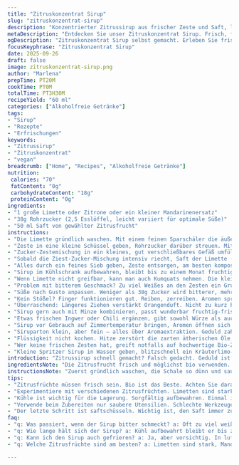 ```yaml
---
title: "Zitruskonzentrat Sirup"
slug: "zitruskonzentrat-sirup"
description: "Konzentrierter Zitrussirup aus frischer Zeste und Saft, lange zieht Zucker die ätherischen Öle heraus. Ideal für Cocktails, Limonaden ohne Alkohol. Fruchtig, frisch, leicht süß. Zeste getrennt von Weißem befreit von Bitterkeit. Zucker grob genommen für langsames Lösen, Saft zum Schluss. Langes Ziehen bei Zimmertemperatur statt eiligem Erwärmen bewahrt frische Aromen. Nach langer Ruhe sichtbar leichte Trübung, typisch für Zitrus. Haltbar bis zu vier Wochen gekühlt, klar durch Abseihen. Alles in allem solides Grundrezept, macht neugierig auf Variationen mit Limette oder Kumquat."
metaDescription: "Entdecken Sie unser Zitruskonzentrat Sirup. Frisch, fruchtig und ideal für Cocktails. Kochen zweitrangig, Geduld ist der Schlüssel."
ogDescription: "Zitruskonzentrat Sirup selbst gemacht. Erleben Sie frische Aromen und einfache Zutaten für tolle Drinks. Perfekt für den Sommer!"
focusKeyphrase: "Zitruskonzentrat Sirup"
date: 2025-09-26
draft: false
image: zitruskonzentrat-sirup.png
author: "Marlena"
prepTime: PT20M
cookTime: PT0M
totalTime: PT3H30M
recipeYield: "60 ml"
categories: ["Alkoholfreie Getränke"]
tags:
- "Sirup"
- "Rezepte"
- "Erfrischungen"
keywords:
- "Zitrussirup"
- "Zitruskonzentrat"
- "vegan"
breadcrumb: ["Home", "Recipes", "Alkoholfreie Getränke"]
nutrition: 
 calories: "70"
 fatContent: "0g"
 carbohydrateContent: "18g"
 proteinContent: "0g"
ingredients:
- "1 große Limette oder Zitrone oder ein kleiner Mandarinenersatz"
- "38g Rohrzucker (2,5 Esslöffel, leicht variiert für optimale Süße)"
- "50 ml Saft von gewählter Zitrusfrucht"
instructions:
- "Die Limette gründlich waschen. Mit einem feinen Sparschäler die äußerste, farbige Schale abziehen. Darauf achten, nur den gelben oder grünen Teil zu nehmen, nichts Weißes mitnehmen. Weißes macht Sirup bitter. Falls doch ein wenig dranbleibt, mit scharfem kleinen Messer vorsichtig abkratzen."
- "Zeste in eine kleine Schüssel geben, Rohrzucker darüber streuen. Mit einem Stößel oder den Fingern kräftig reiben. Dabei Zucker und ätherische Öle aus der Schale heraus holen. Dieser Schritt macht den Unterschied, habe ich oft unterschätzt."
- "Zucker-Zestemischung in ein kleines, gut verschließbares Gefäß umfüllen. Raumtemperatur ist wichtig für Kräuter- und Ölstoffentfaltung. Mindestens 3 Stunden ziehen lassen, besser 20 bis 25 Stunden. Zeit ist Geschmack, nicht drängen."
- "Sobald die Ziest-Zucker-Mischung intensiv riecht, Saft der Limette (oder Zitronen, Mandarinenersatz) hinzugeben. Gefäß gut verschließen und kräftig schütteln, bis sich der Zucker fast vollständig auflöst. Noch kleine Kristalle sind okay, sie geben etwas Struktur."
- "Alles durch ein feines Sieb geben, Zeste entsorgen, am besten kompostieren. Flüssigkeit klar und leuchtend, leicht trüb bleibt."
- "Sirup im Kühlschrank aufbewahren, bleibt bis zu einem Monat fruchtig und frisch. Vor Gebrauch schütteln. Leicht dickflüssig, aber nicht sirupartig fest, passend für erfrischende Getränke."
- "Wenn Limette nicht greifbar, kann man auch Kumquats nehmen. Die kleinen Orangen bieten mehr Bitterstoffe, machen Sirup etwas herb, aber spannender."
- "Problem mit bitterem Geschmack? Zu viel Weißes an den Zesten ein Grund. Also gründlich abschälen!"
- "Süße nach Gusto anpassen. Weniger als 38g Zucker wird bitterer, mehr lässt Süße dominieren."
- "Kein Stößel? Finger funktionieren gut. Reiben, zerreiben. Aromen springen sofort hervor, Nasenwarnung inklusive."
- "Überraschend: Längeres Ziehen verstärkt Orangenduft. Nicht zu kurz halten. Habe ich bei früheren Versuchen gelernt."
- "Sirup gern auch mit Minze kombinieren, passt wunderbar fruchtig-frisch."
- "Etwas frischen Ingwer oder Chili ergänzen, gibt sowohl Würze als auch Wärme. Gleich zu Beginn mit Zesten mitziehen lassen."
- "Sirup vor Gebrauch auf Zimmertemperatur bringen, Aromen öffnen sich besser."
- "Siruparton klein, aber fein — alles über Aromaextraktion. Geduld zahlt sich aus."
- "Flüssigkeit nicht kochen. Hitze zerstört die zarten ätherischen Öle, Geschmack flach und fade."
- "Wer keine frischen Zesten hat, greift notfalls auf hochwertige Bio-Zitronen- oder Limettenschale zurück, aber frisch ist unvergleichlich."
- "Kleine Spritzer Sirup in Wasser geben, blitzschnell ein Kräuterlimo-Feeling, Sommer im Glas."
introduction: "Zitrussirup schnell gemacht? Falsch gedacht. Geduld ist bei dieser Zubereitung wichtiger als Hitze oder Technik. Ich habe schon oft versucht, mit kochen und schnellen Methoden anzusetzen. Ergebnis war bitter und flach. Erst als ich gelernt habe, die Schale mit Zucker sanft reiben und lang ziehen zu lassen, öffnet sich diese wahre Dimension von Frische und intensiven Aromen. Der Saft wird zuletzt dazugegeben, um den Zucker aufzulösen und um das ganze Aroma zu verbinden. Man darf den Prozess nicht überstürzen, hier zeigt sich die Feinheit des Geschmacks. Kategorien wie ohne Gluten, ohne Milch, vegan passen perfekt – keine Kompromisse beim Geschmack. Wer experimentierfreudig ist, kann generell rote Zitronen oder Kumquats ausprobieren. In der Flasche hält sich der Sirup locker einen Monat. Zum Schluss ein kleiner Tipp aus eigener Erfahrung: Zeste richtig vorbereiten, das macht die halbe Miete."
ingredientsNote: "Die Zitrusfrucht frisch und möglichst bio verwenden. Unbedingt nur die farbige Schale nutzen, danach mit einem scharfen Messer die weiße Haut entfernen. Zucker grob oder feiner Rohrzucker – wichtig ist die Körnung, weil sich der Zucker so besser mit Ölbindet. Frische Limetten sind ideal durch ihr intensives Aroma, aber auch Mandarinen oder kleine Orangen können spannend sein. Statt klassischer Zitronen gilt: Varianten bringen Charakter. Wer keinen Limettensaft hat, kann auch milden Apfelsaft verwenden, das ändert den Geschmack, dafür süßer und milder. Die Menge Zucker anpassen: bei hektischer Eile etwas mehr, bei mehr Zeit weniger, um die feinen Aromen nicht zu überdecken. Experimentieren lohnt. Sauber arbeiten, weil jede Verunreinigung das Aroma trübt."
instructionsNote: "Zuerst gründlich waschen, die Schale so dünn und sauber wie möglich abziehen. Dann mit Zucker direkt reiben, um die Öle herauszuziehen – das geht per Hand oder mit Stößel in einer Schüssel. Die Ruhephase nicht unterschätzen, ich halte meistens knapp 24 Stunden und sehe an der Farbe der Mischung, dass die Öle rausziehen. Nach der Ruhe kommt der Saft dazu, gut schütteln, bis Zucker sich löst. Immer wieder schütteln vor Gebrauch, da sich Zucker absetzen kann. Durch ein feinmaschiges Sieb passieren, damit bleibt die Flüssigkeit klar und frei von Bits. Nicht kochen, um die empfindlichen Zitrusaromen zu schützen. Kühl lagern. Bei der Verwendung in Drinks zuerst 3-4 Tropfen probieren, damit man die richtige Dosierung findet – Zitrus kann schnell dominieren."
tips:
- "Zitrusfrüchte müssen frisch sein. Bio ist das Beste. Achten Sie darauf, nur die farbige Schale zu verwenden. Bitterstoffe kommen von der weißen Haut. Die Schale sollte dünn abgeschält werden. Auch die Technik des Reibens spielt eine große Rolle. Sanft aber kräftig. Die Öle brauchen Raum. Schütteln ist wichtig. Vor dem Schütten rubbelt es bereits, das riecht man."
- "Experimentiere mit verschiedenen Zitrusfrüchten. Limetten sind stark, Mandarinen süß. Kumquats bringen nochmals etwas anderes.Bitte immer Abwägen: Kumquats geben Bitterstoffe. Aromen sind sehr verschieden. Dabei kann man die Süße anpassen, das muss man probieren. Zutaten anpassen, gezielt variieren. So bleibt der Sirup spannend und frisch. Denk daran."
- "Kühle ist wichtig für die Lagerung. Sorgfältig aufbewahren. Einmal in den Kühlschrank stellen. Aber nicht gleich an die Wärme denken. Deutlich in die Kälte. Achte auf die Kristallisation. Zuckerkristalle können sich absetzen. Das kann man aber teilen, indem man vor der Nutzung gut schüttelt. Liegt ein Sirup, der sonst ungenutzt bleibt? Gieß ihn auf Eiswürfel."
- "Verwende beim Zubereiten nur saubere Utensilien. Schlechte Werkzeuge verunreinigen Aromastoffe. Der Zeste-Zucker-Massage-Schritt ist wichtig. Finger gut waschen vorher. Zugesetzte Öle sollten dabei schon spürbar sein. Längeres Ziehen bewirkt mehr Aroma. Bei zu wenig Geschmack nachjustieren, milde adaptiert."
- "Der letzte Schritt ist saftschüsseln. Wichtig ist, den Saft immer zuletzt, damit Zucker besser wird. Eiskalt servieren. Er schmeckt frisch. Etwas frischer Ingwer oder Chili könnte Mehrwert bringen. Durch den Zug bekommt der Sirup zusätzliche Noten. Achte auf die Balance."
faq:
- "q: Was passiert, wenn der Sirup bitter schmeckt? a: Oft zu viel weiße Haut übrig. Das ist ein häufiges Problem. Ganz einfach – Zeste nochmals abziehen, um Bitterkeit zu vermeiden. Vorher gut beobachten, Zeste ist wichtig."
- "q: Wie lange hält sich der Sirup? a: Kühl aufbewahrt bleibt er bis zu vier Wochen frisch. Aber, wenn es schneller gehen soll, nach drei Wochen schauen, ob es noch riecht. Bei ersten Anzeichen von Veränderung sofort verwenden."
- "q: Kann ich den Sirup auch gefrieren? a: Ja, aber vorsichtig. In luftdichten Behältern, damit kein Frostgeruch. Portionieren ist nützlich. Aber nicht zu lange lagern, sonst verlieren die Aromen. Punkt."
- "q: Welche Zitrusfrüchte sind am besten? a: Limetten sind stark, Mandarinen süß. Aber, es gibt Alternativen, wie Bergamotte. Aromen sind unterschiedlich. Auch Zitrusmix kann komplex sein. Mann muss das ausprobieren."

---
```

